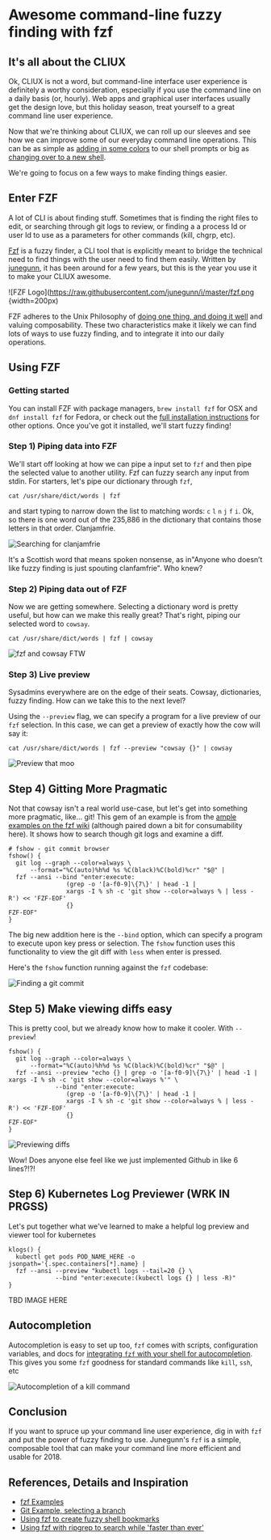 # Awesome command-line fuzzy finding with fzf

## It's all about the CLIUX

Ok, CLIUX is not a word, but command-line interface user experience is definitely a worthy consideration, especially 
if you use the command line on a daily basis (or, hourly).  Web apps and graphical user interfaces usually get the 
design love, but this holiday season, treat yourself to a great command line user experience.   

Now that we're thinking about CLIUX, we can roll up our sleeves and see how we can improve some of our everyday command line 
operations.  This can be as simple as [adding in some colors](http://ethanschoonover.com/solarized) to our shell prompts or big as [changing over to a new shell](https://github.com/robbyrussell/oh-my-zsh/).  

We're going to focus on a few ways to make finding things easier.

## Enter FZF
A lot of CLI is about finding stuff.  Sometimes that is finding the right files to edit, or searching through git logs 
to review, or finding a a process Id or user Id to use as a parameters for other commands (kill, chgrp, etc).

[Fzf](https://github.com/junegunn/fzf/) is a fuzzy finder, a CLI tool that is explicitly meant to bridge the technical 
need to find things with the user need to find them easily.  Written by [junegunn](https://github.com/junegunn), 
it has been around for a few years, but this is the year you use it to make your CLIUX awesome.

![FZF Logo](https://raw.githubusercontent.com/junegunn/i/master/fzf.png {width=200px)

FZF adheres to the Unix Philosophy of [doing one thing, and doing it well](https://en.wikipedia.org/wiki/Unix_philosophy#Do_One_Thing_and_Do_It_Well) and valuing composability.  These two characteristics make it likely we can find lots of ways to use fuzzy finding, and to integrate it into our daily operations.

## Using FZF

### Getting started

You can install FZF with package managers, `brew install fzf` for OSX and `dnf install fzf` for Fedora, or check out 
the [full installation instructions](https://github.com/junegunn/fzf#installation) for other options.  Once you've got 
it installed, we'll start fuzzy finding! 

### Step 1) Piping data into FZF

We'll start off looking at how we can pipe a input set to `fzf` and then pipe the selected value to another utility.  Fzf can fuzzy search any input from stdin.  For starters, let's pipe our dictionary through `fzf`,

```
cat /usr/share/dict/words | fzf
```

and start typing to narrow down the list to matching words: `c` `l` `n` `j` `f` `i`.  Ok, so there is one word out of the 235,886 in the dictionary that 
contains those letters in that order.  Clanjamfrie.  

![Searching for clanjamfrie](https://raw.githubusercontent.com/nstielau/fzf-sysadvent/master/images/clanjamfrie.png)

It's a Scottish word that means spoken nonsense, as in"Anyone who doesn’t like fuzzy finding is just spouting 
clanfamfrie". Who knew?  


### Step 2) Piping data out of FZF

Now we are getting somewhere.  Selecting a dictionary word is pretty useful, but how can we make this really great?  That's right, piping our selected word to `cowsay`.

```
cat /usr/share/dict/words | fzf | cowsay
```

![fzf and cowsay FTW](https://raw.githubusercontent.com/nstielau/fzf-sysadvent/master/images/cowsay.png)

### Step 3) Live preview

Sysadmins everywhere are on the edge of their seats.  Cowsay, dictionaries, fuzzy finding.  How can we take this to the next level?

Using the `--preview` flag, we can specify a program for a live preview of our `fzf` selection.  In this case, we can get a preview of exactly how the cow will say it:

```
cat /usr/share/dict/words | fzf --preview "cowsay {}" | cowsay
```

![Preview that moo](https://raw.githubusercontent.com/nstielau/fzf-sysadvent/master/images/imagine.png)

## Step 4) Gitting More Pragmatic

Not that cowsay isn't a real world use-case, but let's get into something more pragmatic, like... git!  This gem of an example is from the [ample examples on the fzf wiki](https://github.com/junegunn/fzf/wiki/examples) (although paired down a bit for consumability here).  It shows how to search though git logs and examine a diff.
```
# fshow - git commit browser
fshow() {
  git log --graph --color=always \
      --format="%C(auto)%h%d %s %C(black)%C(bold)%cr" "$@" |
  fzf --ansi --bind "enter:execute:
                (grep -o '[a-f0-9]\{7\}' | head -1 |
                xargs -I % sh -c 'git show --color=always % | less -R') << 'FZF-EOF'
                {}
FZF-EOF"
}
```

The big new addition here is the `--bind` option, which can specify a program to execute upon key press or selection.  The `fshow` function uses this functionality to view the git diff with `less` when enter is pressed.

Here's the `fshow` function running against the `fzf` codebase:

![Finding a git commit](https://raw.githubusercontent.com/nstielau/fzf-sysadvent/master/images/fshow.png)

## Step 5) Make viewing diffs easy

This is pretty cool, but we already know how to make it cooler.  With `--preview`!

```
fshow() {
  git log --graph --color=always \
      --format="%C(auto)%h%d %s %C(black)%C(bold)%cr" "$@" |
  fzf --ansi --preview "echo {} | grep -o '[a-f0-9]\{7\}' | head -1 | xargs -I % sh -c 'git show --color=always %'" \
             --bind "enter:execute:
                (grep -o '[a-f0-9]\{7\}' | head -1 |
                xargs -I % sh -c 'git show --color=always % | less -R') << 'FZF-EOF'
                {}
FZF-EOF"
}
```
![Previewing diffs](https://raw.githubusercontent.com/nstielau/fzf-sysadvent/master/images/fshow_preview.png)

Wow! Does anyone else feel like we just implemented Github in like 6 lines?!?!

## Step 6) Kubernetes Log Previewer (WRK IN PRGSS)

Let's put together what we've learned to make a helpful log preview and viewer tool for kubernetes
```
klogs() {
  kubectl get pods POD_NAME_HERE -o jsonpath='{.spec.containers[*].name} |
  fzf --ansi --preview "kubectl logs --tail=20 {} \
             --bind "enter:execute:(kubectl logs {} | less -R)"
}
```

TBD IMAGE HERE

## Autocompletion

Autocompletion is easy to set up too, `fzf` comes with scripts, configuration variables, and docs for [integrating `fzf` with your shell for autocompletion](https://github.com/junegunn/fzf#fuzzy-completion-for-bash-and-zsh).  This gives you some `fzf` goodness for standard commands like `kill`, `ssh`, etc

![Autocompletion of a kill command](https://raw.githubusercontent.com/nstielau/fzf-sysadvent/master/images/kill.png)

## Conclusion

If you want to spruce up your command line user experience, dig in with `fzf` and put the power of fuzzy finding to use.  Junegunn's `fzf` is a simple, composable tool that can make your command line more efficient and usable for 2018.

## References, Details and Inspiration

* [fzf Examples](https://github.com/junegunn/fzf/wiki/examples#processes)
* [Git Example, selecting a branch](https://stackoverflow.com/questions/36513310/how-to-get-a-gits-branch-with-fuzzy-finder)
* [Using fzf to create fuzzy shell bookmarks](https://dmitryfrank.com/articles/shell_shortcuts)
* [Using fzf with ripgrep to search while 'faster than ever'](http://owen.cymru/fzf-ripgrep-navigate-with-bash-faster-than-ever-before/)

